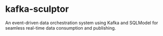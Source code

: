 # kafka-sculptor
An event-driven data orchestration system using Kafka and SQLModel for seamless real-time data consumption and publishing.
